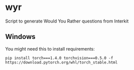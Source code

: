 # wyr
 Script to generate Would You Rather questions from Interkit

## Windows
You might need this to install requirements:
```
pip install torch===1.4.0 torchvision===0.5.0 -f https://download.pytorch.org/whl/torch_stable.html
```